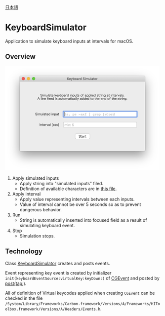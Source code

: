 [日本語](./README_JP.md)

# KeyboardSimulator

Application to simulate keyboard inputs at intervals for macOS.

## Overview

<img src="./images/en.png" width="500">

1. Apply simulated inputs
   - Apply string into "simulated inputs" filed.
   - Definition of available characters are in [this file](./KeyboardSimulator/Classes/KeyEvent.swift).
1. Apply interval 
   - Apply value representing intervals between each inputs.
   - Value of interval cannot be over 5 seconds so as to prevent dangerous behavior.
1. Run
   - String is automatically inserted into focused field as a result of simulating keyboard event.
1. Stop
   - Simulation stops.

## Technology

Class [KeyboardSimulator](./KeyboardSimulator/Classes/KeyboardSimulator.swift) creates and posts events.

Event representing key event is created by initializer `init(keyboardEventSource:virtualKey:keyDown:)` of [CGEvent](https://developer.apple.com/documentation/coregraphics/cgevent) and posted by [post(tap:)](https://developer.apple.com/documentation/coregraphics/cgevent/1456527-post).

All of definition of Virtual keycodes applied when creating `CGEvent` can be checked in the file  `/System/Library/Frameworks/Carbon.framework/Versions/A/Frameworks/HIToolbox.framework/Versions/A/Headers/Events.h`.
